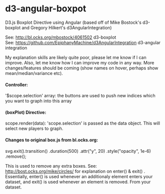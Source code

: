 d3-angular-boxpot
=================

D3.js Boxplot Directive using Angular 
(based off of Mike Bostock's d3-boxplot and Gregory Hilkert's d3AngularIntegration)

See: http://bl.ocks.org/mbostock/4061502   d3-boxplot <br/>
See: https://github.com/EpiphanyMachine/d3AngularIntegration   d3-angular integration

My explanation skills are likely quite poor, please let me know if I can improve. Also, let me know how I can improve my code in any way. More changes/features should be coming (show names on hover, perhaps show mean/median/variance etc).







<h4><b> Controller: </b></h4>
'$scope.selection' array: the buttons are used to push new indices which you want to graph into this array




<b><h4> (boxPlot) Directive: </b></h4>
scope.render(data): 'scope.selection' is passed as the data object. This will select new players to graph.



<b><h4> Changes to original box.js from bl.ocks.org: </b></h4>
svg.exit().transition()
    .duration(500)
    .attr("y", 20)
    .style("opacity", 1e-6)
    .remove();
    
This is used to remove any extra boxes. See: http://bost.ocks.org/mike/circles/ for explanation on enter() & exit() .
Essentially, enter() is used whenever an additionaly element enters your dataset, and exit() is used whenever an element is removed. From your dataset.


